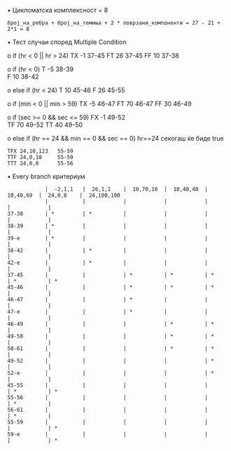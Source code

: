 •	Цикломатска комплексност = 8
        
    број_на_ребра + број_на_темиња + 2 * поврзани_компоненти = 27 - 21 + 2*1 = 8

•	Тест случаи според Multiple Condition

o	if (hr < 0 || hr > 24)
    TX	-1	37-45
    FT	26	37-45
    FF	10	37-38

o	if (hr < 0)
    T	-5	38-39	
    F	10	38-42

o	else if (hr < 24)
    T	10	45-46
    F	26	45-55

o	if (min < 0 || min > 59)
    TX	-5	46-47
    FT	70	46-47
    FF	30	46-49

o	if (sec >= 0 && sec <= 59)
    FX	-1	49-52	
    TF	70	49-52
    TT	40	49-50

o	else if (hr == 24 && min == 0 && sec == 0)
    hr==24 секогаш ќе биде true

    TFX	24,10,123	55-59
    TTF	24,0,10		55-59
    TTT	24,0,0		55-56


•	Every branch критериум


    	        |  -2,1,1   |  26,1,1    |  10,70,10  |  10,40,40  |  10,40,69  |  24,0,0    |  24,100,100
                |           |            |            |            |            |            |
    37-38		| *		    | *		     |            |            |            |            |
    38-39		| *         |            |            |            |            |            |
    39-e		| *	        |            |            |            |            |            |
    38-42		|		    | *          |            |            |            |            |
    42-e		|		    | *          |            |            |            |            |
    37-45		|			|   	   	 | *	      | *		   | *		    | *		     | *
    45-46		|			|	         | *	      | *		   | *          |            |
    46-47		|			|	         | *		  |			   |            |            |
    47-e		|			|	         | *          |            |            |            |
    46-49		|			|			 |            | *		   | *			|			 |
    49-50		|			|			 |            | *		   | *          |            |
    50-61		|			|			 |            | *		   | *          |            |
    49-52		|			|			 |		      |            | *          |            |
    52-e		|			|			 |		      |            | *          |            |
    45-55		|			|			 |			  |	           |            | *		     | *
    55-56		|			|			 |			  |	           |            | *          |
    56-61		|			|			 |			  |	           |            | *          |
    55-59		|			|			 |			  |			   |            |            | *
    59-e		|			|			 |			  |			   |            |            | *
